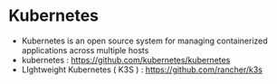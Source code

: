# Kubernetes

- Kubernetes is an open source system for managing containerized applications across multiple hosts
- kubernetes : https://github.com/kubernetes/kubernetes
- LIghtweight Kubernetes ( K3S ) : https://github.com/rancher/k3s
